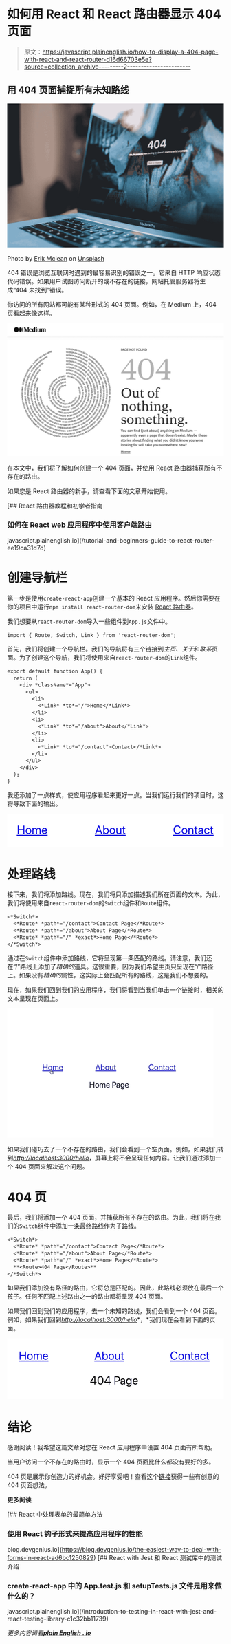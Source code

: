 # 如何用 React 和 React 路由器显示 404 页面

> 原文：<https://javascript.plainenglish.io/how-to-display-a-404-page-with-react-and-react-router-d16d66703e5e?source=collection_archive---------2----------------------->

## 用 404 页面捕捉所有未知路线

![](img/e9c0cedfa85dbb478ca755742fab573e.png)

Photo by [Erik Mclean](https://unsplash.com/@introspectivedsgn?utm_source=medium&utm_medium=referral) on [Unsplash](https://unsplash.com?utm_source=medium&utm_medium=referral)

404 错误是浏览互联网时遇到的最容易识别的错误之一。它来自 HTTP 响应状态代码错误。如果用户试图访问断开的或不存在的链接，网站托管服务器将生成“404 未找到”错误。

你访问的所有网站都可能有某种形式的 404 页面。例如，在 Medium 上，404 页看起来像这样。

![](img/2b23df7473edf875f3388ffc53766421.png)

在本文中，我们将了解如何创建一个 404 页面，并使用 React 路由器捕获所有不存在的路由。

如果您是 React 路由器的新手，请查看下面的文章开始使用。

[](/tutorial-and-beginners-guide-to-react-router-ee19ca31d7d) [## React 路由器教程和初学者指南

### 如何在 React web 应用程序中使用客户端路由

javascript.plainenglish.io](/tutorial-and-beginners-guide-to-react-router-ee19ca31d7d) 

# 创建导航栏

第一步是使用`create-react-app`创建一个基本的 React 应用程序。然后你需要在你的项目中运行`npm install react-router-dom`来安装 [React 路由器](https://www.npmjs.com/package/react-router-dom)。

我们想要从`react-router-dom`导入一些组件到`App.js`文件中。

```
import { Route, Switch, Link } from 'react-router-dom';
```

首先，我们将创建一个导航栏。我们的导航将有三个链接到*主页、关于*和*联系*页面。为了创建这个导航，我们将使用来自`react-router-dom`的`Link`组件。

```
export default function App() {
  return (
    <div *className*="App">
      <ul>
        <li>
          <*Link* *to*="/">Home</*Link*>
        </li>
        <li>
          <*Link* *to*="/about">About</*Link*>
        </li>
        <li>
          <*Link* *to*="/contact">Contact</*Link*>
        </li>
      </ul>
    </div>
  );
}
```

我还添加了一点样式，使应用程序看起来更好一点。当我们运行我们的项目时，这将导致下面的输出。

![](img/7f838909647a6840964a02842422def9.png)

# 处理路线

接下来，我们将添加路线。现在，我们将只添加描述我们所在页面的文本。为此，我们将使用来自`react-router-dom`的`Switch`组件和`Route`组件。

```
<*Switch*>
  <*Route* *path*="/contact">Contact Page</*Route*>
  <*Route* *path*="/about">About Page</*Route*>
  <*Route* *path*="/" *exact*>Home Page</*Route*>
</*Switch*>
```

通过在`Switch`组件中添加路线，它将呈现第一条匹配的路线。请注意，我们还在“/”路线上添加了*精确的*道具。这很重要，因为我们希望主页只呈现在“/”路径上。如果没有*精确的*属性，这实际上会匹配所有的路线，这是我们不想要的。

现在，如果我们回到我们的应用程序，我们将看到当我们单击一个链接时，相关的文本呈现在页面上。

![](img/076820f33857e6161a9e83a3ba687a4f.png)

如果我们碰巧去了一个不存在的路由，我们会看到一个空页面。例如，如果我们转到[*http://localhost:3000/hello*](http://localhost:3000/hello)，屏幕上将不会呈现任何内容。让我们通过添加一个 404 页面来解决这个问题。

# 404 页

最后，我们将添加一个 404 页面，并捕获所有不存在的路由。为此，我们将在我们的`Switch`组件中添加一条最终路线作为子路线。

```
<*Switch*>
  <*Route* *path*="/contact">Contact Page</*Route*>
  <*Route* *path*="/about">About Page</*Route*>
  <*Route* *path*="/" *exact*>Home Page</*Route*>
  **<Route>404 Page</Route>**
</*Switch*>
```

如果我们添加没有路径的路由，它将总是匹配的。因此，此路线必须放在最后一个孩子。任何不匹配上述路由之一的路由都将呈现 404 页面。

如果我们回到我们的应用程序，去一个未知的路线，我们会看到一个 404 页面。例如，如果我们回到[*http://localhost:3000/hello*](http://localhost:3000/hello)*，*我们现在会看到下面的页面。

![](img/8b4fdc3c261835268d3d52bf29f33978.png)

# 结论

感谢阅读！我希望这篇文章对您在 React 应用程序中设置 404 页面有所帮助。

当用户访问一个不存在的路由时，显示一个 404 页面比什么都没有要好的多。

404 页是展示你创造力的好机会。好好享受吧！查看这个[链接](https://www.canva.com/learn/404-page-design/)获得一些有创意的 404 页面想法。

**更多阅读**

[](https://blog.devgenius.io/the-easiest-way-to-deal-with-forms-in-react-ad6bc1250829) [## React 中处理表单的最简单方法

### 使用 React 钩子形式来提高应用程序的性能

blog.devgenius.io](https://blog.devgenius.io/the-easiest-way-to-deal-with-forms-in-react-ad6bc1250829) [](/introduction-to-testing-in-react-with-jest-and-react-testing-library-c1c32bb11739) [## React with Jest 和 React 测试库中的测试介绍

### create-react-app 中的 App.test.js 和 setupTests.js 文件是用来做什么的？

javascript.plainenglish.io](/introduction-to-testing-in-react-with-jest-and-react-testing-library-c1c32bb11739) 

*更多内容请看*[***plain English . io***](http://plainenglish.io/)